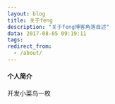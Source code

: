 ```yaml
---
layout: blog
title: 关于feng
description: "关于feng博客角落自述"
data: 2017-08-05 09:19:11
tags: 
redirect_from:
  - /about/
---
```

#### 个人简介
开发小菜鸟一枚
